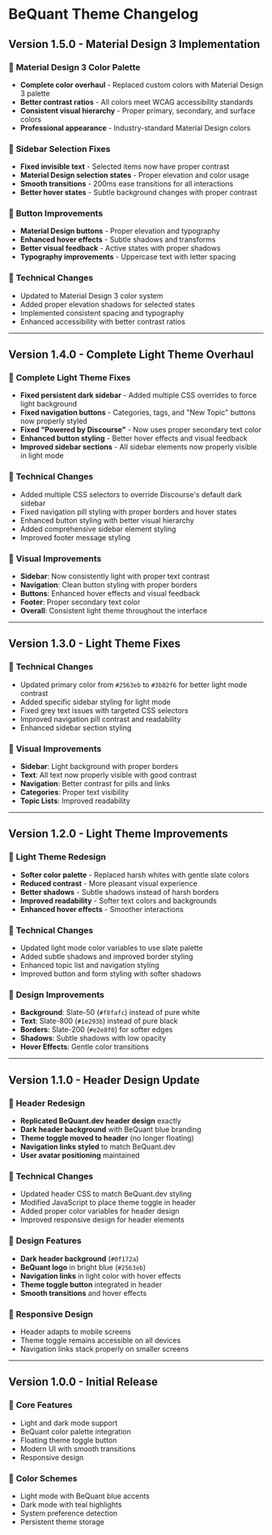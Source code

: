 # BeQuant Theme Changelog

## Version 1.5.0 - Material Design 3 Implementation

### 🎨 **Material Design 3 Color Palette**
- **Complete color overhaul** - Replaced custom colors with Material Design 3 palette
- **Better contrast ratios** - All colors meet WCAG accessibility standards
- **Consistent visual hierarchy** - Proper primary, secondary, and surface colors
- **Professional appearance** - Industry-standard Material Design colors

### 🔧 **Sidebar Selection Fixes**
- **Fixed invisible text** - Selected items now have proper contrast
- **Material Design selection states** - Proper elevation and color usage
- **Smooth transitions** - 200ms ease transitions for all interactions
- **Better hover states** - Subtle background changes with proper contrast

### 🎯 **Button Improvements**
- **Material Design buttons** - Proper elevation and typography
- **Enhanced hover effects** - Subtle shadows and transforms
- **Better visual feedback** - Active states with proper shadows
- **Typography improvements** - Uppercase text with letter spacing

### 📐 **Technical Changes**
- Updated to Material Design 3 color system
- Added proper elevation shadows for selected states
- Implemented consistent spacing and typography
- Enhanced accessibility with better contrast ratios

---

## Version 1.4.0 - Complete Light Theme Overhaul

### 🎨 **Complete Light Theme Fixes**
- **Fixed persistent dark sidebar** - Added multiple CSS overrides to force light background
- **Fixed navigation buttons** - Categories, tags, and "New Topic" buttons now properly styled
- **Fixed "Powered by Discourse"** - Now uses proper secondary text color
- **Enhanced button styling** - Better hover effects and visual feedback
- **Improved sidebar sections** - All sidebar elements now properly visible in light mode

### 🔧 **Technical Changes**
- Added multiple CSS selectors to override Discourse's default dark sidebar
- Fixed navigation pill styling with proper borders and hover states
- Enhanced button styling with better visual hierarchy
- Added comprehensive sidebar element styling
- Improved footer message styling

### 🎯 **Visual Improvements**
- **Sidebar**: Now consistently light with proper text contrast
- **Navigation**: Clean button styling with proper borders
- **Buttons**: Enhanced hover effects and visual feedback
- **Footer**: Proper secondary text color
- **Overall**: Consistent light theme throughout the interface

---

## Version 1.3.0 - Light Theme Fixes

### 🔧 **Technical Changes**
- Updated primary color from `#2563eb` to `#3b82f6` for better light mode contrast
- Added specific sidebar styling for light mode
- Fixed grey text issues with targeted CSS selectors
- Improved navigation pill contrast and readability
- Enhanced sidebar section styling

### 🎯 **Visual Improvements**
- **Sidebar**: Light background with proper borders
- **Text**: All text now properly visible with good contrast
- **Navigation**: Better contrast for pills and links
- **Categories**: Proper text visibility
- **Topic Lists**: Improved readability

---

## Version 1.2.0 - Light Theme Improvements

### 🎨 **Light Theme Redesign**
- **Softer color palette** - Replaced harsh whites with gentle slate colors
- **Reduced contrast** - More pleasant visual experience
- **Better shadows** - Subtle shadows instead of harsh borders
- **Improved readability** - Softer text colors and backgrounds
- **Enhanced hover effects** - Smoother interactions

### 🔧 **Technical Changes**
- Updated light mode color variables to use slate palette
- Added subtle shadows and improved border styling
- Enhanced topic list and navigation styling
- Improved button and form styling with softer shadows

### 🎯 **Design Improvements**
- **Background**: Slate-50 (`#f8fafc`) instead of pure white
- **Text**: Slate-800 (`#1e293b`) instead of pure black
- **Borders**: Slate-200 (`#e2e8f0`) for softer edges
- **Shadows**: Subtle shadows with low opacity
- **Hover Effects**: Gentle color transitions

---

## Version 1.1.0 - Header Design Update

### 🎨 **Header Redesign**
- **Replicated BeQuant.dev header design** exactly
- **Dark header background** with BeQuant blue branding
- **Theme toggle moved to header** (no longer floating)
- **Navigation links styled** to match BeQuant.dev
- **User avatar positioning** maintained

### 🔧 **Technical Changes**
- Updated header CSS to match BeQuant.dev styling
- Modified JavaScript to place theme toggle in header
- Added proper color variables for header design
- Improved responsive design for header elements

### 🎯 **Design Features**
- **Dark header background** (`#0f172a`)
- **BeQuant logo** in bright blue (`#2563eb`)
- **Navigation links** in light color with hover effects
- **Theme toggle button** integrated in header
- **Smooth transitions** and hover effects

### 📱 **Responsive Design**
- Header adapts to mobile screens
- Theme toggle remains accessible on all devices
- Navigation links stack properly on smaller screens

---

## Version 1.0.0 - Initial Release

### 🎨 **Core Features**
- Light and dark mode support
- BeQuant color palette integration
- Floating theme toggle button
- Modern UI with smooth transitions
- Responsive design

### 🎯 **Color Schemes**
- Light mode with BeQuant blue accents
- Dark mode with teal highlights
- System preference detection
- Persistent theme storage 